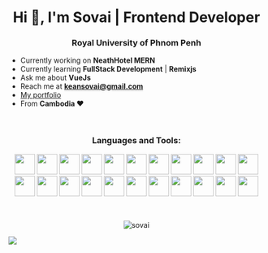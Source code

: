 <h1 align="center">Hi 👋, I'm Sovai | Frontend Developer </h1>
<h3 align="center">Royal University of Phnom Penh</h3>

- Currently working on **NeathHotel MERN**
- Currently learning **FullStack Development** | **Remixjs**
- Ask me about **VueJs**
- Reach me at [**keansovai@gmail.com**](mailto:keansovai@gmail.com)
- [My portfolio](https://sovai.dev)
- From **Cambodia ❤️**

&nbsp;

<h3 align="center">Languages and Tools:</h3>
<p align="center"> 
    <img src="https://cdn.jsdelivr.net/gh/devicons/devicon@latest/icons/vuejs/vuejs-original.svg" width="40" height="40"/>
    <img src="https://cdn.jsdelivr.net/gh/devicons/devicon@latest/icons/nuxtjs/nuxtjs-original.svg" width="40" height="40"/>    
    <img src="https://cdn.jsdelivr.net/gh/devicons/devicon@latest/icons/react/react-original.svg" width="40" height="40"/>
    <img src="https://cdn.jsdelivr.net/gh/devicons/devicon@latest/icons/nextjs/nextjs-original.svg" width="40" height="40"/>
    <img src="https://cdn.jsdelivr.net/gh/devicons/devicon@latest/icons/angular/angular-plain.svg" width="40" height="40"/>
    <img src="https://cdn.jsdelivr.net/gh/devicons/devicon@latest/icons/nodejs/nodejs-original.svg" width="40" height="40" />
    <img src="https://cdn.jsdelivr.net/gh/devicons/devicon@latest/icons/postman/postman-original.svg" width="40" height="40" />
    <img src="https://cdn.jsdelivr.net/gh/devicons/devicon@latest/icons/pnpm/pnpm-original.svg" width="40" height="40" />
    <img src="https://cdn.jsdelivr.net/gh/devicons/devicon@latest/icons/npm/npm-original-wordmark.svg" width="40" height="40" />
    <img src="https://cdn.jsdelivr.net/gh/devicons/devicon@latest/icons/vitejs/vitejs-original.svg" width="40" height="40" />
    <img src="https://cdn.jsdelivr.net/gh/devicons/devicon@latest/icons/playwright/playwright-original.svg" width="40" height="40"/>
    <img src="https://cdn.jsdelivr.net/gh/devicons/devicon@latest/icons/figma/figma-original.svg" width="40" height="40" />
    <img src="https://cdn.jsdelivr.net/gh/devicons/devicon@latest/icons/xd/xd-original.svg" width="40" height="40" />
    <img src="https://cdn.jsdelivr.net/gh/devicons/devicon@latest/icons/tailwindcss/tailwindcss-original.svg" width="40" height="40" />
    <img src="https://cdn.jsdelivr.net/gh/devicons/devicon@latest/icons/mongodb/mongodb-original-wordmark.svg" width="40" height="40" />
    <img src="https://cdn.jsdelivr.net/gh/devicons/devicon@latest/icons/amazonwebservices/amazonwebservices-original-wordmark.svg" width="40" height="40" />
    <img src="https://cdn.jsdelivr.net/gh/devicons/devicon@latest/icons/digitalocean/digitalocean-original.svg" width="40" height="40" />
    <img src="https://cdn.jsdelivr.net/gh/devicons/devicon@latest/icons/sentry/sentry-original.svg" width="40" height="40" />
    <img src="https://cdn.jsdelivr.net/gh/devicons/devicon@latest/icons/ionic/ionic-original.svg" width="40" height="40" />
    <img src="https://cdn.jsdelivr.net/gh/devicons/devicon@latest/icons/swiper/swiper-original.svg" width="40" height="40" />
    <img src="https://cdn.jsdelivr.net/gh/devicons/devicon@latest/icons/notion/notion-original.svg" width="40" height="40" />
    <img src="https://cdn.jsdelivr.net/gh/devicons/devicon@latest/icons/markdown/markdown-original.svg" width="40" height="40" />

</p>

&nbsp;

<div align="center">
    <img align="center" src="https://github-readme-stats.vercel.app/api?username=sovai&show_icons=true&theme=dark&locale=en" alt="sovai" />
</div>

![](https://komarev.com/ghpvc/?username=sovai)
